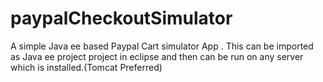 # paypalCheckoutSimulator
A simple Java ee based Paypal Cart simulator App . This can be imported as Java ee project project in eclipse and then can be run on any server which is installed.(Tomcat Preferred)
